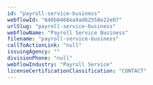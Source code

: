 ```yaml
---
id: "payroll-service-business"
webflowId: "640b8468ea9ad62558e22e07"
urlSlug: "payroll-service-business"
webflowName: "Payroll Service Business"
filename: "payroll-service-business"
callToActionLink: "null"
issuingAgency: ""
divisionPhone: "null"
webflowIndustry: "Payroll Service"
licenseCertificationClassification: "CONTACT"
---
```

